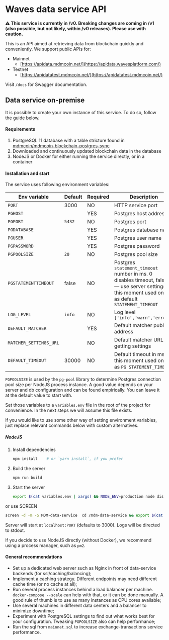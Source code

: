 # Waves data service API

**⚠️ This service is currently in /v0. Breaking changes are coming in /v1 (also possible, but not likely, within /v0 releases). Please use with caution.**

This is an API aimed at retrieving data from blockchain quickly and conveniently. We  support public APIs for:
- Mainnet
  - [https://apidata.mdmcoin.net/](https://apidata.wavesplatform.com/)
- Testnet
  - [https://apidatatest.mdmcoin.net/](https://apidatatest.mdmcoin.net/)

Visit `/docs` for Swagger documentation.


## Data service on-premise

It is possible to create your own instance of this service. To do so, follow the guide below.

#### Requirements

1. PostgreSQL 11 database with a table stricture found in [mdmcoin/mdmcoin-blockchain-postgres-sync](https://github.com/mdmcoin/mdmcoin-blockchain-postgres-sync)
2. Downloaded and continuously updated blockchain data in the database
2. NodeJS or Docker for either running the service directly, or in a container

#### Installation and start

The service uses following environment variables:

|Env variable|Default|Required|Description|
|------------|-------|--------|-----------|
|`PORT`|3000|NO|HTTP service port|
|`PGHOST`||YES|Postgres host address|
|`PGPORT`|`5432`|NO|Postgres port|
|`PGDATABASE`||YES|Postgres database name|
|`PGUSER`||YES|Postgres user name|
|`PGPASSWORD`||YES|Postgres password|
|`PGPOOLSIZE`|`20`|NO|Postgres pool size|
|`PGSTATEMENTTIMEOUT`|false|NO|Postgres `statement_timeout` number in ms. 0 disables timeout, false — use server settings; at this moment used only as default `STATEMENT_TIMEOUT`|
|`LOG_LEVEL`|`info`|NO|Log level `['info','warn','error']`|
|`DEFAULT_MATCHER`||YES|Default matcher public address|
|`MATCHER_SETTINGS_URL`||NO|Default matcher URL for getting settings|
|`DEFAULT_TIMEOUT`|30000|NO|Default timeout in ms; at this moment used only as `PG STATEMENT_TIMEOUT`|

`PGPOOLSIZE` is used by the `pg-pool` library to determine Postgres connection pool size per NodeJS process instance. A good value depends on your server and db configuration and can be found empirically. You can leave it at the default value to start with.

Set those variables to a `variables.env` file in the root of the project for convenience. In the next steps we will assume this file exists.

If you would like to use some other way of setting environment variables, just replace relevant commands below with custom alternatives.


##### NodeJS
1. Install dependencies
   ```bash
   npm install    # or `yarn install`, if you prefer
   ```
2. Build the server
   ```bash
   npm run build
   ```
3. Start the server
   ```bash
   export $(cat variables.env | xargs) && NODE_ENV=production node dist/index.js
   ```
 or use SCREEN
 
 ```bash
screen -d -m -S MDM-data-service  cd /mdm-data-service && export $(cat /mdm-data-service/variables.env | xargs) && NODE_ENV=production node /mdm-data-service/dist/index.js
 ```

Server will start at `localhost:PORT` (defaults to 3000). Logs will be directed to stdout.

If you decide to use NodeJS directly (without Docker), we recommend using a process manager, such as `pm2`.


#### General recommendations
- Set up a dedicated web server such as Nginx in front of data-service backends (for ssl/caching/balancing);
- Implement a caching strategy. Different endpoints may need different cache time (or no cache at all);
- Run several process instances behind a load balancer per machine. `docker-compose --scale` can help with that, or it can be done manually. A good rule of thumb is to use as many instances as CPU cores available;
- Use several machines in different data centers and a balancer to minimize downtime;
- Experiment with PostgreSQL settings to find out what works best for your configuration. Tweaking `PGPOOLSIZE` also can help performance;
- Run the sql from `mainnet.sql` to increase exchange-transactions service performance.
